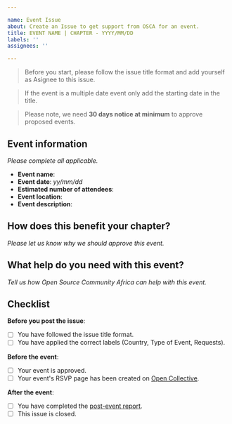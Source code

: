 ```yaml
---

name: Event Issue
about: Create an Issue to get support from OSCA for an event.
title: EVENT NAME | CHAPTER - YYYY/MM/DD
labels: ''
assignees: ''

---
```


> Before you start, please follow the issue title format and add yourself as Asignee to this issue.

> If the event is a multiple date event only add the starting date in the title.

> Please note, we need **30 days notice at minimum** to approve proposed events.

## Event information
_Please complete all applicable._

- **Event name**:
- **Event date**: _yy/mm/dd_
- **Estimated number of attendees**: 
- **Event location**:
- **Event description**:

## How does this benefit your chapter?
_Please let us know why we should approve this event._

## What help do you need with this event? 
_Tell us how Open Source Community Africa can help with this event._

## Checklist

**Before you post the issue**: 
- [ ] You have followed the issue title format.
- [ ] You have applied the correct labels (Country, Type of Event, Requests).

**Before the event**: 
- [ ] Your event is approved.
- [ ] Your event's RSVP page has been created on [Open Collective](https://opencollective/osca).

**After the event**:  
- [ ] You have completed the [post-event report](/chapter-leads-hub/blob/master/docs/post-event-template.md).
- [ ] This issue is closed.
